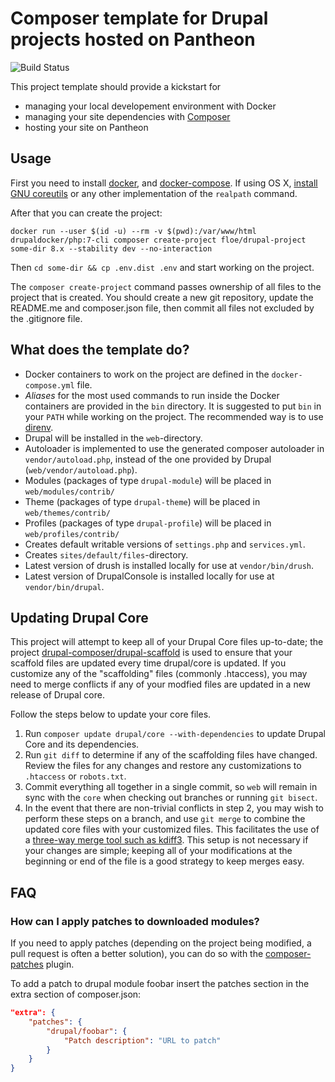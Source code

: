 # Composer template for Drupal projects hosted on Pantheon

![Build Status](https://web.archive.org/web/20091026223346/http://geocities.com/phkerourio/_borders/ICONE_EN_CONSTRUCTION.GIF)

This project template should provide a kickstart for

* managing your local developement environment with Docker
* managing your site dependencies with [Composer](https://getcomposer.org/)
* hosting your site on Pantheon


## Usage

First you need to install [docker](http://www.docker.com/products/docker),
and [docker-compose](https://docs.docker.com/compose/install/). If using
OS X, [install GNU coreutils](http://macappstore.org/coreutils/) or any
other implementation of the `realpath` command.

After that you can create the project:

```
docker run --user $(id -u) --rm -v $(pwd):/var/www/html drupaldocker/php:7-cli composer create-project floe/drupal-project some-dir 8.x --stability dev --no-interaction
```

Then `cd some-dir && cp .env.dist .env` and start working on the
project.

The `composer create-project` command passes ownership of all files to
the project that is created. You should create a new git repository, 
update the README.me and composer.json file, then commit all files not
excluded by the .gitignore file.
 
## What does the template do?

* Docker containers to work on the project are defined in the 
  `docker-compose.yml` file.
* _Aliases_ for the most used commands to run inside the Docker
  containers are provided in the `bin` directory. It is suggested to put
  `bin` in your `PATH` while working on the project. The recommended way
  is to use [direnv](http://direnv.net/).
* Drupal will be installed in the `web`-directory.
* Autoloader is implemented to use the generated composer autoloader in `vendor/autoload.php`,
  instead of the one provided by Drupal (`web/vendor/autoload.php`).
* Modules (packages of type `drupal-module`) will be placed in `web/modules/contrib/`
* Theme (packages of type `drupal-theme`) will be placed in `web/themes/contrib/`
* Profiles (packages of type `drupal-profile`) will be placed in `web/profiles/contrib/`
* Creates default writable versions of `settings.php` and `services.yml`.
* Creates `sites/default/files`-directory.
* Latest version of drush is installed locally for use at `vendor/bin/drush`.
* Latest version of DrupalConsole is installed locally for use at `vendor/bin/drupal`.

## Updating Drupal Core

This project will attempt to keep all of your Drupal Core files up-to-date; the 
project [drupal-composer/drupal-scaffold](https://github.com/drupal-composer/drupal-scaffold) 
is used to ensure that your scaffold files are updated every time drupal/core is 
updated. If you customize any of the "scaffolding" files (commonly .htaccess), 
you may need to merge conflicts if any of your modfied files are updated in a 
new release of Drupal core.

Follow the steps below to update your core files.

1. Run `composer update drupal/core --with-dependencies` to update Drupal Core and its dependencies.
1. Run `git diff` to determine if any of the scaffolding files have changed. 
   Review the files for any changes and restore any customizations to 
  `.htaccess` or `robots.txt`.
1. Commit everything all together in a single commit, so `web` will remain in
   sync with the `core` when checking out branches or running `git bisect`.
1. In the event that there are non-trivial conflicts in step 2, you may wish 
   to perform these steps on a branch, and use `git merge` to combine the 
   updated core files with your customized files. This facilitates the use 
   of a [three-way merge tool such as kdiff3](http://www.gitshah.com/2010/12/how-to-setup-kdiff-as-diff-tool-for-git.html). This setup is not necessary if your changes are simple; 
   keeping all of your modifications at the beginning or end of the file is a 
   good strategy to keep merges easy.


## FAQ

### How can I apply patches to downloaded modules?

If you need to apply patches (depending on the project being modified, a pull 
request is often a better solution), you can do so with the 
[composer-patches](https://github.com/cweagans/composer-patches) plugin.

To add a patch to drupal module foobar insert the patches section in the extra 
section of composer.json:
```json
"extra": {
    "patches": {
        "drupal/foobar": {
            "Patch description": "URL to patch"
        }
    }
}
```